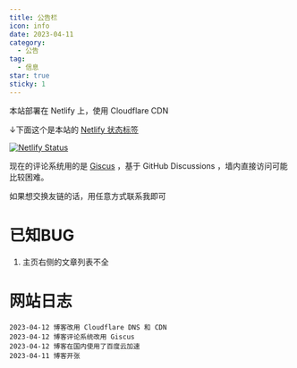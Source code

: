 ```yaml
---
title: 公告栏
icon: info
date: 2023-04-11
category:
  - 公告
tag:
  - 信息
star: true
sticky: 1
---
```

本站部署在 Netlify 上，使用 Cloudflare CDN

↓下面这个是本站的 [Netlify 状态标签](https://docs.netlify.com/monitor-sites/status-badges/)

[![Netlify Status](https://api.netlify.com/api/v1/badges/c76ac99a-954b-4fd5-869c-ab3b7fc13045/deploy-status)](https://app.netlify.com/sites/glucy2-blog/deploys)

现在的评论系统用的是 [Giscus](https://giscus.app/) ，基于 GitHub Discussions ，墙内直接访问可能比较困难。

如果想交换友链的话，用任意方式联系我即可

<!-- more -->

# 已知BUG
1. 主页右侧的文章列表不全

# 网站日志

```log
2023-04-12 博客改用 Cloudflare DNS 和 CDN
2023-04-12 博客评论系统改用 Giscus
2023-04-12 博客在国内使用了百度云加速
2023-04-11 博客开张
```

